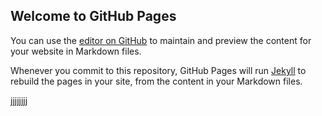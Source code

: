 ## Welcome to GitHub Pages

You can use the [editor on GitHub](https:/swelldg.github.io/test) to maintain and preview the content for your website in Markdown files.

Whenever you commit to this repository, GitHub Pages will run [Jekyll](https://jekyllrb.com/) to rebuild the pages in your site, from the content in your Markdown files.

jjjjjjjj
